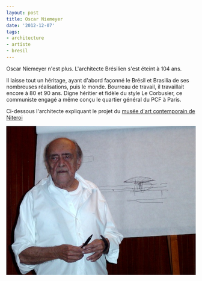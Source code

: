 ```yaml
---
layout: post
title: Oscar Niemeyer
date: '2012-12-07'
tags:
- architecture
- artiste
- bresil
---
```


Oscar Niemeyer n'est plus. L'architecte Brésilien s'est éteint à 104 ans.

Il laisse tout un héritage, ayant d'abord façonné le Brésil et Brasilia de ses nombreuses réalisations, puis le monde. Bourreau de travail, il travaillait encore à 80 et 90 ans. Digne héritier et fidèle du style Le Corbusier, ce communiste engagé a même conçu le quartier général du PCF à Paris.

Ci-dessous l'architecte expliquant le projet du [musée d'art contemporain de Niteroi](http://en.wikipedia.org/wiki/Niterói_Contemporary_Art_Museum)

![Oscar Niemeyer at work](/assets/images/articles/DSC01543.jpg)
